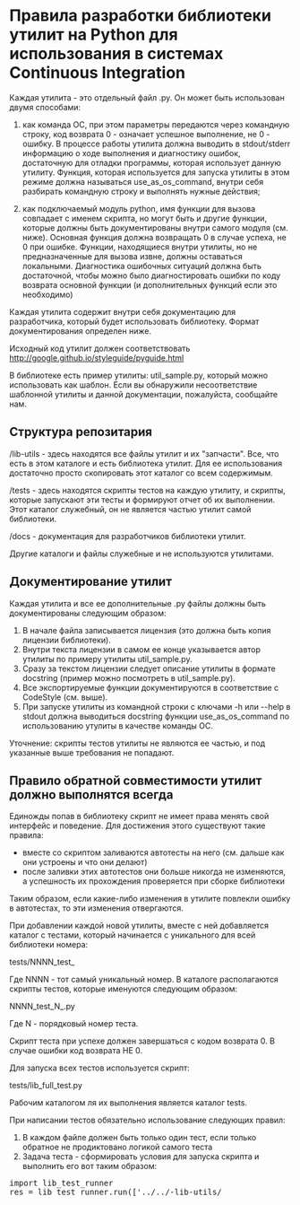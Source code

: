 # Правила разработки библиотеки утилит на Python для использования в системах Continuous Integration

Каждая утилита - это отдельный файл .py. Он может быть использован двумя способами:

1) как команда ОС, при этом параметры передаются через командную строку, код возврата 0 - означает успешное выполнение, не 0 - ошибку. В процессе работы утилита должна выводить в stdout/stderr информацию о ходе выполнения и диагностику ошибок, достаточную для отладки программы, которая использует данную утилиту. Функция, которая используется для запуска утилиты в этом режиме должна называться use_as_os_command, внутри себя разбирать командную строку и выполнять нужные действия;

2) как подключаемый модуль python, имя функции для вызова совпадает с именем скрипта, но могут быть и другие функции, которые должны быть документированы внутри самого модуля (см. ниже). Основная функция должна возвращать 0 в случае успеха, не 0 при ошибке. Функции, находящиеся внутри утилиты, но не предназначенные для вызова извне, должны оставаться локальными. Диагностика ошибочных ситуаций должна быть достаточной, чтобы можно было диагностировать ошибки по коду возврата основной функции (и дополнительных функций если это необходимо)

Каждая утилита содержит внутри себя документацию для разработчика, который будет использовать библиотеку. Формат документирования определен ниже.

Исходный код утилит должен соответствовать http://google.github.io/styleguide/pyguide.html

В библиотеке есть пример утилиты: util_sample.py, который можно использовать как шаблон. Если вы обнаружили несоответствие шаблонной утилиты и данной документации, пожалуйста, сообщайте нам.

## Структура репозитария

/lib-utils - здесь находятся все файлы утилит и их "запчасти". Все, что есть в этом каталоге и есть библиотека утилит. Для ее использования достаточно просто скопировать этот каталог со всем содержимым.

/tests - здесь находятся скрипты тестов на каждую утилиту, и скрипты, которые запускают эти тесты и формируют отчет об их выполнении. Этот каталог служебный, он не является частью утилит самой библиотеки.

/docs - документация для разработчиков библиотеки утилит.

Другие каталоги и файлы служебные и не используются утилитами.


## Документирование утилит

Каждая утилита и все ее дополнительные .py файлы должны быть документированы следующим образом:

1. В начале файла записывается лицензия (это должна быть копия лицензии библиотеки).
2. Внутри текста лицензии в самом ее конце указывается автор утилиты по примеру утилиты util_sample.py.
3. Сразу за текстом лицензии следует описание утилиты в формате docstring (пример можно посмотреть в util_sample.py).
4. Все экспортируемые функции документируются в соответствие с CodeStyle (см. выше).
5. При запуске утилиты из командной строки с ключами -h или --help в stdout должна выводиться docstring функции use_as_os_command по использованию утулиты в качестве команды ОС.

Уточнение: скрипты тестов утилиты не являются ее частью, и под указанные выше требования не попадают.

## Правило обратной совместимости утилит должно выполнятся всегда

Единожды попав в библиотеку скрипт не имеет права менять свой интерфейс и поведение. 
Для достижения этого существуют такие правила:

- вместе со скриптом заливаются автотесты на него (см. дальше как они устроены и что они делают)
- после заливки этих автотестов они больше никогда не изменяются, а успешность их прохождения проверяется при сборке библиотеки

Таким образом, если какие-либо изменения в утилите повлекли ошибку в автотестах, то эти изменения отвергаются.

При добавлении каждой новой утилиты, вместе с ней добавляется каталог с тестами, который начинается с уникального для всей библиотеки номера:

 tests/NNNN_test_<utility name>

Где NNNN - тот самый уникальный номер. В каталоге располагаются скрипты тестов, которые именуются следующим образом:

 NNNN_test_N_<utlity name>.py
 
Где N - порядковый номер теста.
 
Скрипт теста при успехе должен завершаться с кодом возврата 0. В случае ошибки код возврата НЕ 0.
 
Для запуска всех тестов используется скрипт:

 tests/lib_full_test.py

Рабочим каталогом ля их выполнения является каталог tests.

При написании тестов обязательно использование следующих правил:
  
1. В каждом файле должен быть только один тест, если только обратное не продиктовано логикой самого теста
2. Задача теста - сформировать условия для запуска скрипта и выполнить его вот таким образом:
 
<pre>
import lib_test_runner
res = lib_test_runner.run(['../../-lib-utils/<script name>', 'arg1',.. ], "Message for tests report")
</pre>
 
3. Завершение скрипта следует делать c помощью следующих вызовов:
  - в случае успешного заверения теста:
<pre> 
     lib_test_runner.test_ok()
</pre> 
- в случае ошибки:
<pre>
     lib_test_runner.test_fail()
</pre> 

## Локальная конфигурация

Для работы библиотеки в конкретной инсталляции могут потребоваться локальные настройки. Все эти настройки должны находится в файле 

 lib_config.py
 
который находится вне репозитария. В качестве шаблона для этого файла в репозитарии находится файл

 lib-utils/lib_config.py.sample

Для запуска тестов файл lib_config.py создается в каталоге tests.
 
## Правила работы с репозитарием библиотеки
 
Для разработки каждой новой утилиты заводится ветка с именем:
 
 NNNN_<utility name>,
 
 где NNNN уникальный номер внутри всей библиотеки.
  
Вместе с самой утилитой разрабатываются скрипты тестов для нее. Как формируется имя каталога скриптов и их имена описано выше.

Для приемки утилиты нужно влить в ее ветку самый последний мастер, проверить, что выполняются все тесты всей библиотеки включая и новую утитлиту, привести исходный код в соответствие с требованиями указанными выше, после этого запросить мерж-реквест.

Утилита принимается в библиотеку если она удовлетворяет всем требованиям данного документа, работает так, как описано в ее документации, и нужна для самой библиотеки.
 
## Правила использования сторонних библиотек

Сторонние библиотеки можно использовать. Лицензия на сторонние библиотеки должна разрешать их бесплатное использование в любых вариантах, включая коммерческое. Все пункты лицензии сторонней библиотеки должны быть соблюдены. Все сторонние библиотеки должны быть перечислены в файле:

 lib-utils/requirements.txt
 
Формат файла должен удовлетворять этим требованиям:
 
 https://pip.pypa.io/en/stable/reference/pip_install/#requirements-file-format

